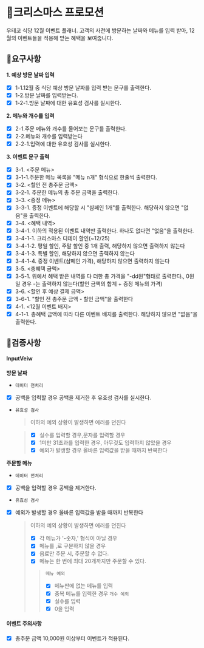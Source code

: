 # 🎅크리스마스 프로모션

우테코 식당 12월 이벤트 플래너.
고객의 사전에 방문하는 날짜와 메뉴를 입력 받아, 12월의 이벤트들을 적용해 받는 혜택을 보여줍니다.

## 🚩요구사항

**1. 예상 방문 날짜 입력**

- [x] 1-1.12월 중 식당 예상 방문 날짜를 입력 받는 문구를 출력한다.
- [x] 1-2.방문 날짜를 입력받는다.
- [x] 1-2-1.방문 날짜에 대한 유효성 검사를 실시한다.

**2. 메뉴와 개수를 입력**

- [x] 2-1.주문 메뉴와 개수를 물어보는 문구를 출력한다.
- [x] 2-2.메뉴와 개수를 입력받는다
- [x] 2-2-1.입력에 대한 유효성 검사를 실시한다.

**3. 이벤트 문구 출력**

- [x] 3-1. <주문 메뉴>
- [x] 3-1-1.주문한 메뉴 목록을 "메뉴 n개" 형식으로 한줄씩 출력한다.
- [x] 3-2. <할인 전 총주문 금액>
- [x] 3-2-1. 주문한 메뉴의 총 주문 금액을 출력한다.
- [x] 3-3. <증정 메뉴>
- [x] 3-3-1. 증정 이벤트에 해당할 시 "샴페인 1개"를 출력한다. 해당하지 않으면 "없음"을 출력한다.
- [x] 3-4. <혜택 내역>
- [x] 3-4-1. 이하의 적용된 이벤트 내역만 출력한다. 하나도 없다면 "없음"을 출력한다.
- [x] 3-4-1-1. 크리스마스 디데이 할인(~12/25)
- [x] 3-4-1-2. 평일 할인, 주말 할인 중 1개 출력, 해당하지 않으면 출력하지 않는다
- [x] 3-4-1-3. 특별 할인, 해당하지 않으면 출력하지 않는다
- [x] 3-4-1-4. 증정 이벤트(샴페인 가격), 해당하지 않으면 출력하지 않는다
- [x] 3-5. <총혜택 금액>
- [x] 3-5-1. 위에서 혜택 받은 내역를 다 더한 총 가격을 "-dd원"형태로 출력한다., 0원일 경우 -는 출력하지 않는다(할인 금액의 합계 + 증정 메뉴의 가격)
- [x] 3-6. <할인 후 예상 결제 금액>
- [x] 3-6-1. "할인 전 총주문 금액 - 할인 금액"을 출력한다
- [x] 4-1. <12월 이벤트 배지>
- [x] 4-1-1. 총혜택 금액에 따라 다른 이벤트 배지를 출력한다. 해당하지 않으면 "없음"을 출력한다.

## 📝검증사항

#### InputVeiw

**방문 날짜**

- `데이터 전처리`
- [x] 공백을 입력할 경우 공백을 제거한 후 유효성 검사를 실시한다.

- `유효성 검사`

  > 이하의 예외 상황이 발생하면 에러를 던진다

  > - [x] 실수를 입력할 경우,문자를 입력할 경우
  > - [x] 1미만 31초과를 입력한 경우, 아무것도 입력하지 않았을 경우
  > - [x] 예외가 발생할 경우 올바른 입력값을 받을 때까지 반복한다

**주문할 메뉴**

- `데이터 전처리`

- [x] 공백을 입력할 경우 공백을 제거한다.

- `유효성 검사`

- [x] 예외가 발생할 경우 올바른 입력값을 받을 때까지 반복한다

  > 이하의 예외 상황이 발생하면 에러를 던진다
  >
  > - [x] 각 메뉴가 '-숫자,' 형식이 아닐 경우
  > - [x] 메뉴를 ,로 구분하지 않을 경우
  > - [x] 음료만 주문 시, 주문할 수 없다.
  > - [x] 메뉴는 한 번에 최대 20개까지만 주문할 수 있다.
  >
  > > `메뉴 예외`
  > >
  > > - [x] 메뉴판에 없는 메뉴를 입력
  > > - [x] 중복 메뉴를 입력한 경우
  > >       `개수 예외`
  > > - [x] 실수를 입력
  > > - [x] 0을 입력

#### 이벤트 주의사항

- [x] 총주문 금액 10,000원 이상부터 이벤트가 적용된다.
